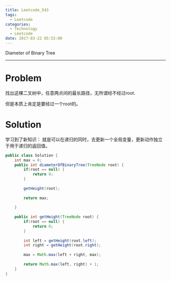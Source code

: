 ```yaml
---
title: Leetcode_543
tags:
  - Leetcode
categories:
  - Technology
  - Leetcode
date: 2017-03-22 05:53:00
---
```

Diameter of Binary Tree

<!-- more -->

***

# Problem
找出这棵二叉树中，任意两点间的最长路径，无所谓经不经过root.

但是本质上肯定是要经过一个root的。

# Solution 

学习到了新知识：
就是可以在递归的同时，去更新一个全局变量，更新动作独立于用于递归的返回值。

``` java
public class Solution {
    int max = 0;
    public int diameterOfBinaryTree(TreeNode root) {
        if(root == null) {
            return 0;
        }
        
        getHeight(root);
        
        return max;
        
    }
    
    public int getHeight(TreeNode root) {
        if(root == null) {
            return 0;
        }
        
        int left = getHeight(root.left);
        int right = getHeight(root.right);
        
        max = Math.max(left + right, max);
        
        return Math.max(left, right) + 1;
    }
}
```


